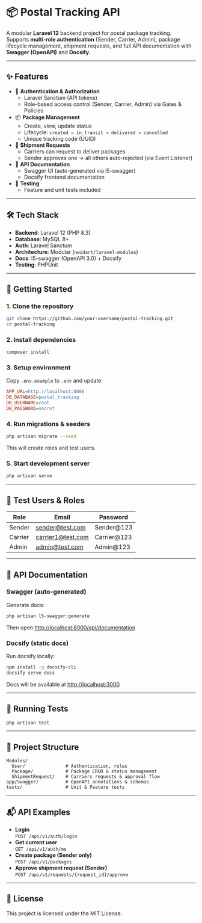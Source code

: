 # 📦 Postal Tracking API

A modular **Laravel 12** backend project for postal package tracking.  
Supports **multi-role authentication** (Sender, Carrier, Admin), package lifecycle management, shipment requests, and full API documentation with **Swagger (OpenAPI)** and **Docsify**.

---

## ✨ Features
- 🔑 **Authentication & Authorization**
  - Laravel Sanctum (API tokens)
  - Role-based access control (Sender, Carrier, Admin) via Gates & Policies
- 📦 **Package Management**
  - Create, view, update status
  - Lifecycle: `created → in_transit → delivered → cancelled`
  - Unique tracking code (UUID)
- 🚚 **Shipment Requests**
  - Carriers can request to deliver packages
  - Sender approves one → all others auto-rejected (via Event Listener)
- 📑 **API Documentation**
  - Swagger UI (auto-generated via l5-swagger)
  - Docsify frontend documentation
- 🧪 **Testing**
  - Feature and unit tests included

---

## 🛠️ Tech Stack
- **Backend**: Laravel 12 (PHP 8.3)
- **Database**: MySQL 8+
- **Auth**: Laravel Sanctum
- **Architecture**: Modular (`nwidart/laravel-modules`)
- **Docs**: l5-swagger (OpenAPI 3.0) + Docsify
- **Testing**: PHPUnit

---

## 🚀 Getting Started

### 1. Clone the repository
```bash
git clone https://github.com/your-username/postal-tracking.git
cd postal-tracking
```

### 2. Install dependencies
```bash
composer install
```

### 3. Setup environment
Copy `.env.example` to `.env` and update:
```ini
APP_URL=http://localhost:8000
DB_DATABASE=postal_tracking
DB_USERNAME=root
DB_PASSWORD=secret
```

### 4. Run migrations & seeders
```bash
php artisan migrate --seed
```
This will create roles and test users.

### 5. Start development server
```bash
php artisan serve
```

---

## 👥 Test Users & Roles

| Role    | Email                | Password    |
|---------|----------------------|-------------|
| Sender  | sender@test.com      | Sender@123  |
| Carrier | carrier1@test.com    | Carrier@123 |
| Admin   | admin@test.com       | Admin@123   |

---

## 📑 API Documentation

### Swagger (auto-generated)
Generate docs:
```bash
php artisan l5-swagger:generate
```
Then open [http://localhost:8000/api/documentation](http://localhost:8000/api/documentation)

### Docsify (static docs)
Run docsify locally:
```bash
npm install -g docsify-cli
docsify serve docs
```
Docs will be available at [http://localhost:3000](http://localhost:3000)

---

## 🧪 Running Tests
```bash
php artisan test
```

---

## 📂 Project Structure
```
Modules/
  User/               # Authentication, roles
  Package/            # Package CRUD & status management
  ShipmentRequest/    # Carriers requests & approval flow
app/Swagger/          # OpenAPI annotations & schemas
tests/                # Unit & Feature tests
```

---

## 📬 API Examples

- **Login**  
  `POST /api/v1/auth/login`
- **Get current user**  
  `GET /api/v1/auth/me`
- **Create package (Sender only)**  
  `POST /api/v1/packages`
- **Approve shipment request (Sender)**  
  `POST /api/v1/requests/{request_id}/approve`

---

## 📜 License
This project is licensed under the MIT License.
